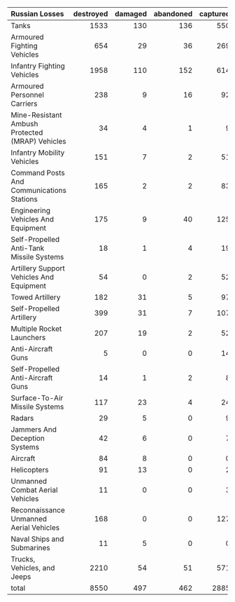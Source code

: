 | Russian Losses                                   |   destroyed |   damaged |   abandoned |   captured |   total |
|:-------------------------------------------------|------------:|----------:|------------:|-----------:|--------:|
| Tanks                                            |        1533 |       130 |         136 |        550 |    2349 |
| Armoured Fighting Vehicles                       |         654 |        29 |          36 |        269 |     988 |
| Infantry Fighting Vehicles                       |        1958 |       110 |         152 |        614 |    2834 |
| Armoured Personnel Carriers                      |         238 |         9 |          16 |         92 |     355 |
| Mine-Resistant Ambush Protected  (MRAP) Vehicles |          34 |         4 |           1 |          9 |      48 |
| Infantry Mobility Vehicles                       |         151 |         7 |           2 |         51 |     211 |
| Command Posts And Communications Stations        |         165 |         2 |           2 |         83 |     252 |
| Engineering Vehicles And Equipment               |         175 |         9 |          40 |        125 |     349 |
| Self-Propelled Anti-Tank Missile Systems         |          18 |         1 |           4 |         19 |      42 |
| Artillery Support Vehicles And Equipment         |          54 |         0 |           2 |         52 |     108 |
| Towed Artillery                                  |         182 |        31 |           5 |         97 |     315 |
| Self-Propelled Artillery                         |         399 |        31 |           7 |        107 |     544 |
| Multiple Rocket Launchers                        |         207 |        19 |           2 |         52 |     280 |
| Anti-Aircraft Guns                               |           5 |         0 |           0 |         14 |      19 |
| Self-Propelled Anti-Aircraft Guns                |          14 |         1 |           2 |          8 |      25 |
| Surface-To-Air Missile Systems                   |         117 |        23 |           4 |         24 |     168 |
| Radars                                           |          29 |         5 |           0 |          9 |      43 |
| Jammers And Deception Systems                    |          42 |         6 |           0 |          7 |      55 |
| Aircraft                                         |          84 |         8 |           0 |          0 |      92 |
| Helicopters                                      |          91 |        13 |           0 |          2 |     106 |
| Unmanned Combat Aerial Vehicles                  |          11 |         0 |           0 |          3 |      14 |
| Reconnaissance Unmanned Aerial Vehicles          |         168 |         0 |           0 |        127 |     295 |
| Naval Ships and Submarines                       |          11 |         5 |           0 |          0 |      16 |
| Trucks, Vehicles, and Jeeps                      |        2210 |        54 |          51 |        571 |    2886 |
| total                                            |        8550 |       497 |         462 |       2885 |   12394 |